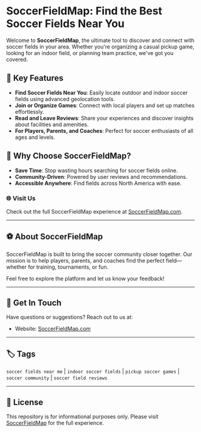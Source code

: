 # SoccerFieldMap: Find the Best Soccer Fields Near You

Welcome to **SoccerFieldMap**, the ultimate tool to discover and connect with soccer fields in your area. Whether you're organizing a casual pickup game, looking for an indoor field, or planning team practice, we've got you covered.

## 🌟 Key Features
- **Find Soccer Fields Near You**: Easily locate outdoor and indoor soccer fields using advanced geolocation tools.
- **Join or Organize Games**: Connect with local players and set up matches effortlessly.
- **Read and Leave Reviews**: Share your experiences and discover insights about facilities and amenities.
- **For Players, Parents, and Coaches**: Perfect for soccer enthusiasts of all ages and levels.

## 🚀 Why Choose SoccerFieldMap?
- **Save Time**: Stop wasting hours searching for soccer fields online.
- **Community-Driven**: Powered by user reviews and recommendations.
- **Accessible Anywhere**: Find fields across North America with ease.

### 🌐 Visit Us
Check out the full SoccerFieldMap experience at [SoccerFieldMap.com](https://www.soccerfieldmap.com).

---

## ⚽ About SoccerFieldMap
SoccerFieldMap is built to bring the soccer community closer together. Our mission is to help players, parents, and coaches find the perfect field—whether for training, tournaments, or fun.

Feel free to explore the platform and let us know your feedback!

---

## 📩 Get In Touch
Have questions or suggestions? Reach out to us at:
- Website: [SoccerFieldMap.com](https://www.soccerfieldmap.com)

---

## 🏷️ Tags
`soccer fields near me` | `indoor soccer fields` | `pickup soccer games` | `soccer community` | `soccer field reviews`

---

## 📜 License
This repository is for informational purposes only. Please visit [SoccerFieldMap](https://www.soccerfieldmap.com) for the full experience.

